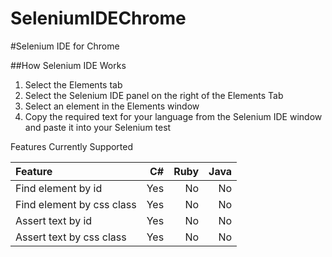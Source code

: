 SeleniumIDEChrome
=================

#Selenium IDE for Chrome

##How Selenium IDE Works

1. Select the Elements tab
2. Select the Selenium IDE panel on the right of the Elements Tab
3. Select an element in the Elements window
4. Copy the required text for your language from the Selenium IDE window and paste it into your Selenium test

Features Currently Supported

| Feature         		    | C#  | Ruby | Java|
|:--------------------------| ---:| ----:| ----:
| Find element by id 	    | Yes |    No|   No|
| Find element by css class | Yes |    No|   No|
| Assert text by id         | Yes |    No|   No|
| Assert text by css class 	| Yes |    No|   No|
